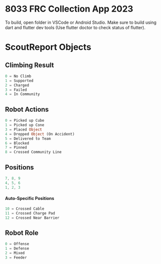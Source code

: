 # 8033 FRC Collection App 2023

To build, open folder in VSCode or Android Studio. Make sure to build using dart and flutter dev tools (Use flutter doctor to check status of flutter). 

# ScoutReport Objects

## Climbing Result
```dart
0 = No Climb
1 = Supported
2 = Charged
3 = Failed
4 = In Community
```

## Robot Actions
```dart
0 = Picked up Cube
1 = Picked up Cone
3 = Placed Object
4 = Dropped Object (On Accident)
5 = Delivered to Team
6 = Blocked
7 = Pinned
8 = Crossed Community Line
```

## Positions
```dart
7, 8, 9
4, 5, 6
1, 2, 3
```

#### Auto-Specific Positions
```dart
10 = Crossed Cable
11 = Crossed Charge Pad
12 = Crossed Near Barrier
```

## Robot Role
```dart
0 = Offense
1 = Defense
2 = Mixed
3 = Feeder
```
